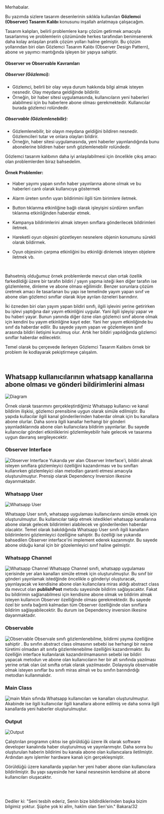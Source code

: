 Merhabalar.

Bu yazımda sizlere tasarım desenlerinin sıklıkla kullanılan **Gözlemci (Observer) Tasarım Kalıbı** konusunu inşallah anlatmaya çalışacağım.

Tasarım kalıpları, belirli problemlere karşı çözüm getirmek amacıyla tasarlanmış ve problemlerin çözümünde herkes tarafından benimsenerek daha kolay anlaşılan pratik çözüm yolları haline gelmiştir. Bu çözüm yollarından biri olan Gözlemci Tasarım Kalıbı (Observer Design Pattern), abone ve yayımcı mantığında işleyen bir yapıya sahiptir. 

#### Observer ve Observable Kavramları
##### Observer (Gözlemci):

* Gözlemci, belirli bir olay veya durum hakkında bilgi almak isteyen nesnedir. Olay meydana geldiğinde bildirilir.
* Örneğin, bir haber sitesi uygulamasında, kullanıcıların yeni haberleri alabilmesi için bu haberlere abone olması gerekmektedir. Kullanıcılar burada gözlemci rolündedir.

##### Observable (Gözlemlenebilir):

* Gözlemlenebilir, bir olayın meydana geldiğini bildiren nesnedir. Gözlemcileri tutar ve onlara olayları bildirir.
* Örneğin, haber sitesi uygulamasında, yeni haberler yayınlandığında bunu abonelerine bildiren haber sınıfı gözlemlenebilir rolündedir.

Gözlemci tasarım kalıbının daha iyi anlaşılabilmesi için öncelikle çıkış amacı olan problemlerden biraz bahsedelim.

#### Örnek Problemler:

* Haber yayımı yapan sınıfın haber yayınlarına abone olmak ve bu haberleri canlı olarak kullanıcıya göstermek

* Alarm üreten sınıfın uyarı bildirimini ilgili tüm birimlere iletmek.

* Button tıklanma etkinliğine bağlı olarak işleyişini sürdüren sınıfları tıklanma etkinliğinden haberdar etmek.

* Kampanya bildirimlerini almak isteyen sınıflara gönderilecek bildirimleri iletmek.

* Hareketli oyun objesini gözetleyen nesnelere objenin konumunu sürekli olarak bildirmek.

* Oyun objesinin çarpma etkinliğini bu etkinliği dinlemek isteyen objelere iletmek vb.

<br />

Bahsetmiş olduğumuz örnek problemlerde mevcut olan ortak özellik farkedildiği üzere bir tarafın bildiri / yayın yapma isteği 
iken diğer tarafın ise gözlemleme, dinleme ve abone olması eğilimidir. Benzer sorunlara çözüm üretmek amacı ile tasarlanan bu yapı ise 
temelinde yayım yapan sınıf ve abone olan gözlemci sınıflar olarak ikiye ayrılan özneleri barındırır.

İki özneden biri olan yayım yapan bildiri sınıfı, ilgili işlevini yerine getirirken bu işlevi yaptığına dair yayım etkinliğini uygular.
Yani ilgili işleyişi yapar ve bu haberi yayar. Bunun yanında diğer özne olan gözlemci sınıf abone olmak için kendini bu yayım etkinliğine kayıt eder. 
Yani her yayım etkinliğinde bu sınıf da haberdar edilir. Bu sayede yayım yapan ve gözlemleyen sınıf arasında bildiri iletişimi kurulmuş olur. 
Artık her bildiri yapıldığında gözlemci sınıflar haberdar edilecektir.

Temel olarak bu çerçevede ilerleyen Gözlemci Tasarım Kalıbını örnek bir problem ile kodlayarak pekiştirmeye çalışalım.

<br />

## Whatsapp kullanıcılarının whatsapp kanallarına abone olması ve gönderi bildirimlerini alması


![Diagram](https://github.com/omerfarukgzl/JavaDesignPattern-ObserverPatern/assets/58605364/cbe0affc-69f5-4a20-9814-5581e5bc4883)

Örnek olarak tasarımını gerçekleştirdiğimiz Whatsapp kullanıcı ve kanal bildirim ilişkisi, gözlemci prensibine uygun olarak simüle edilmiştir. Bu yapıda kullacılar ilgili kanal gönderilerinden haberdar olmak için bu kanallara abone olurlar. Daha sonra ilgili kanallar herhangi bir gönderi yayınladıklarında abone olan kullanıcılara bildirim yayınlarlar. Bu sayede kullanıcılar gönderi etkinliklerini gözlemleyebilir hale gelecek ve tasarıma uygun davranış sergileyecektir.
<br/>


### Observer Interface
![Observer Interface](https://github.com/omerfarukgzl/JavaDesignPattern-ObserverPatern/assets/58605364/d1670b2f-ad06-4504-804c-0dc474eabb22)
Yukarıda yer alan Observer Interface'i, bildiri almak isteyen sınıflara gözlemleyici  özelliğini kazandırması ve bu sınıfları kullanırken gözlemleyici olan metodları garanti etmesi amacıyla oluşturulmuştur. Prensip olarak Dependency Inversion ilkesine dayanmaktadır.
<br />


### Whatsapp User
![Whatsapp User](https://github.com/omerfarukgzl/JavaDesignPattern-ObserverPatern/assets/58605364/6342dbf2-0285-41c6-a7b2-1955eaa8d23e)

Whatsapp User sınıfı, whatsapp uygulaması kullanıcılarını simüle etmek için oluşturulmuştur. Bu kullanıcılar takip etmek istedikleri whatsapp kanallarına abone olarak gelecek bildirimleri alabilecek ve gönderilerden haberdar olacaktır. Temel olarak bakıldığında Whatsapp User sınıfı ilgili kanalların bildirimlerini gözlemleyici özelliğine sahiptir. Bu özelliği ise yukarıda bahsedilen Observer interface'ini implement ederek kazanmıştır. Bu sayede abone olduğu kanal için bir gözelemleyici sınıf haline gelmiştir. 
<br />


### Whatsapp Channel
![Whatsapp Channel](https://github.com/omerfarukgzl/JavaDesignPattern-ObserverPatern/assets/58605364/a58cad65-88e0-4150-9169-e3be0171988b)
Whatsapp Channel sınıfı, whatsapp uygulaması içerisinde yer alan kanalları simüle etmek için oluşturulmuştur. Bu sınıf bir gönderi yayınlamak istedğinde öncelikle o gönderiyi oluşturacak, yayınlayacak ve kendisine abone olan kullancılara miras aldığı abstract class da mevcut olan **publishPost** metodu sayesinde bildirim sağlayacaktır. Fakat bu bildirimin sağlanabilmesi için kendisine abone olmak ve bildirim almak isteyen kullanıcın Observer özelliğinde olması gerekmektedir. Bu sayede özel bir sınıfa bağımlı kalmadan tüm Observer özelliğinde olan sınıflara bildirim sağlayabilecektir. Bu durum ise Dependency inversion ilkesine dayanmaktadır.
<br />


### Observable
![Observable](https://github.com/omerfarukgzl/JavaDesignPattern-ObserverPatern/assets/58605364/5d3af5ab-660b-4cc5-9470-2ae5951673b8)
Observale sınıfı gözlemlenebilme, bildirmi yayma özelliğine sahiptir . Bu sınıfın abstract class olmasının sebebi ise herhangi bir nesne türetimi olmadan alt sınıfa gözlemlenebilme özelliğini kazandırmaktır. Bu özelliğin interface kullanılarak kazandırılmamasının sebebi ise bildiri yapacak metodun ve abone olan kullanıcıların her bir alt sınıfında yazılması yerine ortak olan üst sınıfta ortak olarak yazılmasıdır. Dolayısıyla observable olmak isteyen sınıflar bu sınıfı miras almalı ve bu sınıfın barındırdığı metodları kullanmalıdır.
<br />

### Main Class
![main](https://github.com/omerfarukgzl/JavaDesignPattern-ObserverPatern/assets/58605364/a13f9a5d-4f38-4e77-b7c0-cba91cd281d9)
Main sıfında Whatsapp kullanıcıları ve kanalları oluşturulmuştur. Akabinde ise ilgili kullanıcılar ilgili kanallara abone edilmiş ve daha sonra ilgili kanallarda yeni haberler oluşturulmuştur.
<br />

 ### Output
 ![Output](https://github.com/omerfarukgzl/JavaDesignPattern-ObserverPatern/assets/58605364/2e2b8de6-7a8f-452f-ba78-c62320a74551)
 
Çalıştırılan programın çıktısı ise görüldüğü üzere ilk olarak software developer kanalında haber oluşturulmuş ve yayınlanmıştır. Daha sonra bu oluşturulan haberin bildirimi bu kanala abone olan kullanıcalara iletilmiştir. Ardından aynı işlemler hardware kanalı için gerçekleşmiştir.  

Görüldüğü üzere kanallarda yapılan her yeni haber abone olan kullanıcılara bildirilmiştir. Bu yapı sayesinde her kanal nesnesinin kendisine ait abone kullanıcıları oluşacaktır.

<br/>
<br/>

Dediler ki: "Seni tesbih ederiz, Senin bize bildirdiklerinden başka bizim bilgimiz yoktur. Şüphe yok ki alîm, hakîm olan Sen'sin." Bakara/32

 

